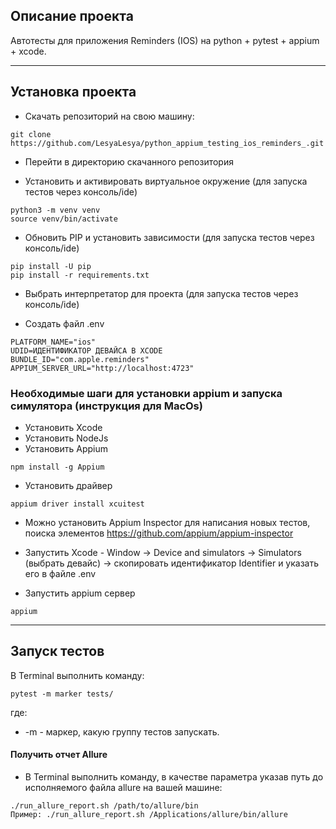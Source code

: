 ## Описание проекта

Автотесты для приложения Reminders (IOS) на python + pytest + appium + xcode.

____

## Установка проекта

- Скачать репозиторий на свою машину:

```
git clone https://github.com/LesyaLesya/python_appium_testing_ios_reminders_.git
```

- Перейти в директорию скачанного репозитория

- Установить и активировать виртуальное окружение (для запуска тестов через консоль/ide)

```
python3 -m venv venv
source venv/bin/activate
```
- Обновить PIP и установить зависимости (для запуска тестов через консоль/ide)

```
pip install -U pip
pip install -r requirements.txt
```

- Выбрать интерпретатор для проекта (для запуска тестов через консоль/ide)

- Создать файл .env
```
PLATFORM_NAME="ios"
UDID=ИДЕНТИФИКАТОР ДЕВАЙСА В XCODE
BUNDLE_ID="com.apple.reminders"
APPIUM_SERVER_URL="http://localhost:4723"
```


### Необходимые шаги для установки appium и запуска симулятора (инструкция для MacOs)
- Установить Xcode
- Установить NodeJs
- Установить Appium
```
npm install -g Appium
```
- Установить драйвер
```
appium driver install xcuitest
```

- Можно установить Appium Inspector для написания новых тестов, поиска элементов 
https://github.com/appium/appium-inspector 

- Запустить Xcode - Window -> Device and simulators -> Simulators (выбрать девайс) -> 
скопировать идентификатор Identifier и указать его в файле .env

- Запустить appium сервер
```
appium
```
____

## Запуск тестов

В Terminal выполнить команду:

```
pytest -m marker tests/
```
где:
- -m - маркер, какую группу тестов запускать.



#### Получить отчет Allure 

- В Terminal выполнить команду, в качестве параметра указав путь до исполняемого файла allure на вашей машине:

```
./run_allure_report.sh /path/to/allure/bin
Пример: ./run_allure_report.sh /Applications/allure/bin/allure
```
